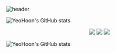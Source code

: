 ![header](https://capsule-render.vercel.app/api?type=wave&color=gradient&height=300&section=header&text=Hi✋&fontSize=90)


![YeoHoon's GitHub stats](https://github-readme-stats.vercel.app/api?username=jangyeohoon&show_icons=true&theme=gruvbox_light)


<div align="center">
    <img src="https://img.shields.io/badge/Apple-000000?style=flat-square&logo=Apple&logoColor=white"/>
    <img src="https://img.shields.io/badge/Xcode-147EFB?style=flat-square&logo=Xcode&logoColor=white"/>
    <img src="https://img.shields.io/badge/Swift-F05138?style=flat-square&logo=swift&logoColor=white"/>
</div>


![YeoHoon's GitHub stats](https://github-readme-stats.vercel.app/api?username=jangyeohoon&show_icons=true&theme=gruvbox_light)
